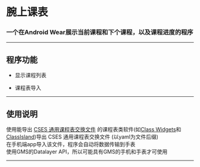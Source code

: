 # 腕上课表
### 一个在Android Wear展示当前课程和下个课程，以及课程进度的程序
***
## 程序功能

[//]: # (- 显示当前课程)

[//]: # (- 显示下个课程)

[//]: # (- 显示课程进度)
- 显示课程列表

[//]: # (- [ ] 编辑课程表)

- 课程表导入

[//]: # (- [x] 程序开机启动)

[//]: # (- [x] 程序窗口置顶)

[//]: # (- [x] 程序窗口拖动控制)

[//]: # (- [x] 多语言支持&#40;目前仅支持中文、英文&#41;)

[//]: # (- [x] 深色模式支持)

[//]: # (- [x] 记忆窗口位置大小)
***
## 使用说明
使用能导出 [CSES 通用课程表交换文件](https://github.com/SmartTeachCN/CSES) 的课程表类软件(如[Class Widgets](https://classwidgets.rinlit.cn/zh/)和[ClassIsland](https://classisland.tech/))导出 CSES 通用课程表交换文件 (以yaml为文件后缀)<br>
在手机端app导入该文件，程序会自动将数据传输到手表<br>
使用GMS的Datalayer API，所以可能具有GMS的手机和手表才可使用
***
